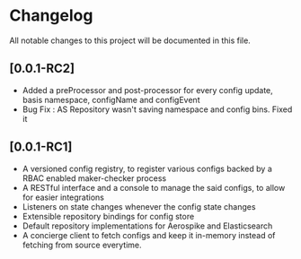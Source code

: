 # Changelog

All notable changes to this project will be documented in this file.

## [0.0.1-RC2]

- Added a preProcessor and post-processor for every config update, basis namespace, configName and configEvent
- Bug Fix : AS Repository wasn't saving namespace and config bins. Fixed it

## [0.0.1-RC1]

- A versioned config registry, to register various configs backed by a RBAC enabled maker-checker process
- A RESTful interface and a console to manage the said configs, to allow for easier integrations
- Listeners on state changes whenever the config state changes
- Extensible repository bindings for config store
- Default repository implementations for Aerospike and Elasticsearch
- A concierge client to fetch configs and keep it in-memory instead of fetching from source everytime.